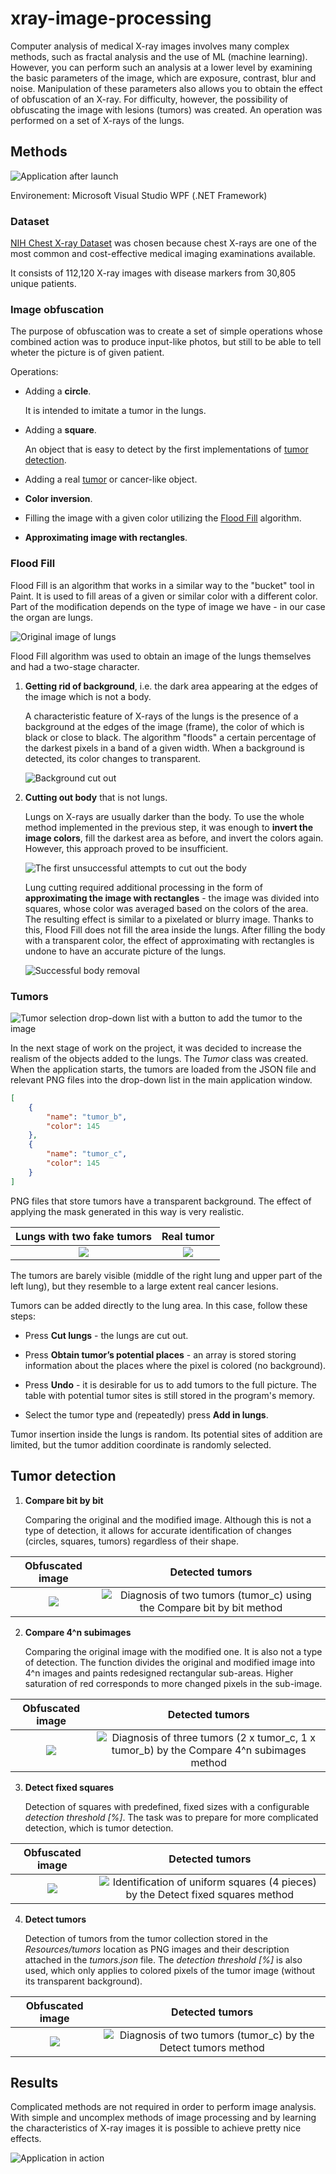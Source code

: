 # xray-image-processing

Computer analysis of medical X-ray images involves many complex methods, such as fractal analysis and the use of ML (machine learning). However, you can perform such an analysis at a lower level by examining the basic parameters of the image, which are exposure, contrast, blur and noise. Manipulation of these parameters also allows you to obtain the effect of obfuscation of an X-ray. For difficulty, however, the possibility of obfuscating the image with lesions (tumors) was created. An operation was performed on a set of X-rays of the lungs.

## Methods

![Application after launch](./images/app_startup.png)

Environement: Microsoft Visual Studio WPF (.NET Framework)

### Dataset

[NIH Chest X-ray Dataset](https://www.kaggle.com/nih-chest-xrays/data) was chosen because chest X-rays are one of the most common and cost-effective medical imaging examinations available.

It consists of 112,120 X-ray images with disease markers from 30,805 unique patients.

### Image obfuscation

The purpose of obfuscation was to create a set of simple operations whose combined action was to produce input-like photos, but still to be able to tell wheter the picture is of given patient.

Operations:
- Adding a **circle**. 
	
	It is intended to imitate a tumor in the lungs.

- Adding a **square**. 

	An object that is easy to detect by the first implementations of [tumor detection](#tumor-detection).

- Adding a real [tumor](#tumors) or cancer-like object.

- **Color inversion**.

- Filling the image with a given color utilizing the [Flood Fill](#flood-fill) algorithm.

- **Approximating image with rectangles**.

### Flood Fill

Flood Fill is an algorithm that works in a similar way to the "bucket" tool in Paint. It is used to fill areas of a given or similar color with a different color. Part of the modification depends on the type of image we have - in our case the organ are lungs.

![Original image of lungs](./images/lungs-original.png)

Flood Fill algorithm was used to obtain an image of the lungs themselves and had a two-stage character.

1. **Getting rid of background**, i.e. the dark area appearing at the edges of the image which is not a body.

	A characteristic feature of X-rays of the lungs is the presence of a background at the edges of the image (frame), the color of which is black or close to black. The algorithm "floods" a certain percentage of the darkest pixels in a band of a given width. When a background is detected, its color changes to transparent.

	![Background cut out](./images/background-cut-out.png)

2. **Cutting out body** that is not lungs.
	
	Lungs on X-rays are usually darker than the body. To use the whole method implemented in the previous step, it was enough to **invert the image colors**, fill the darkest area as before, and invert the colors again. However, this approach proved to be insufficient.

	![The first unsuccessful attempts to cut out the body](./images/wrong-body-cut-out.png)

	Lung cutting required additional processing in the form of **approximating the image with rectangles** - the image was divided into squares, whose color was averaged based on the colors of the area. The resulting effect is similar to a pixelated or blurry image. Thanks to this, Flood Fill does not fill the area inside the lungs. After filling the body with a transparent color, the effect of approximating with rectangles is undone to have an accurate picture of the lungs.

	![Successful body removal](./images/success-body-cut-out.png)

### Tumors

![Tumor selection drop-down list with a button to add the tumor to the image](./images/tumor-drop-down.png)

In the next stage of work on the project, it was decided to increase the realism of the objects added to the lungs. The _Tumor_ class was created. When the application starts, the tumors are loaded from the JSON file and relevant PNG files into the drop-down list in the main application window.

```json
[
    {
        "name": "tumor_b",
        "color": 145
    },
    {
        "name": "tumor_c",
        "color": 145
    }
]
```

PNG files that store tumors have a transparent background. The effect of applying the mask generated in this way is very realistic.

Lungs with two fake tumors         | Real tumor
:---------------------------------:|:----------------------------:
![](./images/lungs-two-tumors.png) | ![](./images/real-tumor.png)

The tumors are barely visible (middle of the right lung and upper part of the left lung), but they resemble to a large extent real cancer lesions.

Tumors can be added directly to the lung area. In this case, follow these steps:

- Press **Cut lungs** - the lungs are cut out.

- Press **Obtain tumor’s potential places** - an array is stored storing information about the places where the pixel is colored (no background).

- Press **Undo** - it is desirable for us to add tumors to the full picture. The table with potential tumor sites is still stored in the program's memory.

- Select the tumor type and (repeatedly) press **Add in lungs**.

Tumor insertion inside the lungs is random. Its potential sites of addition are limited, but the tumor addition coordinate is randomly selected.

## Tumor detection

1. **Compare bit by bit**

	Comparing the original and the modified image. Although this is not a type of detection, it allows for accurate identification of changes (circles, squares, tumors) regardless of their shape.

Obfuscated image              	   | Detected tumors
:---------------------------------:|:----------------------------:
![](./images/lungs-two-tumors.png) | ![Diagnosis of two tumors (tumor_c) using the **Compare bit by bit** method](./images/two-tumors-bit-by-bit.png)

2. **Compare 4^n subimages**
	
	Comparing the original image with the modified one. It is also not a type of detection. The function divides the original and modified image into 4^n images and paints redesigned rectangular sub-areas. Higher saturation of red corresponds to more changed pixels in the sub-image.

Obfuscated image              	   | Detected tumors
:---------------------------------:|:----------------------------:
![](./images/lungs-two-tumors.png) | ![Diagnosis of three tumors (2 x tumor_c, 1 x tumor_b) by the **Compare 4^n subimages** method](./images/two-tumors-compare-subimages.png)

3. **Detect fixed squares**

	Detection of squares with predefined, fixed sizes with a configurable _detection threshold [%]_. The task was to prepare for more complicated detection, which is tumor detection.

Obfuscated image              	   | Detected tumors
:---------------------------------:|:----------------------------:
![](./images/lungs-squares.png) | ![Identification of uniform squares (4 pieces) by the **Detect fixed squares** method](./images/two-tumors-fixed-squares.png)

4. **Detect tumors**

	Detection of tumors from the tumor collection stored in the _Resources/tumors_ location as PNG images and their description attached in the _tumors.json_ file. The _detection threshold [%]_ is also used, which only applies to colored pixels of the tumor image (without its transparent background).

Obfuscated image              	   | Detected tumors
:---------------------------------:|:----------------------------:
![](./images/lungs-two-tumors.png) | ![Diagnosis of two tumors (tumor_c) by the **Detect tumors** method](./images/two-tumors-detect.png)


## Results

Complicated methods are not required in order to perform image analysis. With simple and uncomplex methods of image processing and by learning the characteristics of X-ray images it is possible to achieve pretty nice effects.

![Application in action](./images/app-action.png)
